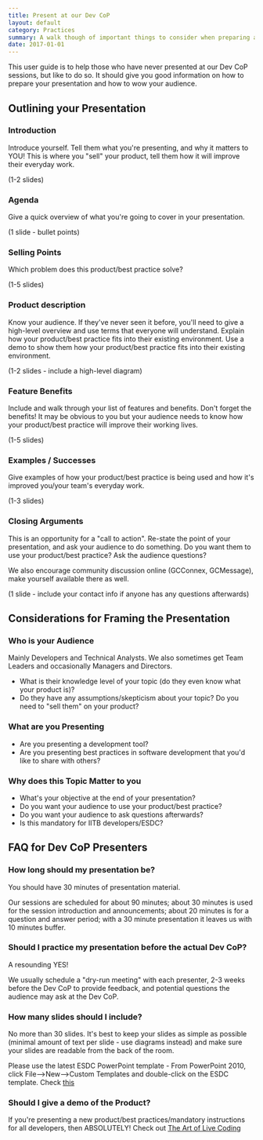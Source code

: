 ```yaml
---
title: Present at our Dev CoP
layout: default
category: Practices
summary: A walk though of important things to consider when preparing a presentation.
date: 2017-01-01
---
```


This user guide is to help those who have never presented at our Dev CoP sessions, but like to do so. It should give you good information on how to prepare your presentation and how to wow your audience.

## Outlining your Presentation

### Introduction

Introduce yourself. Tell them what you're presenting, and why it matters to YOU! This is where you "sell" your product, tell them how it will improve their everyday work.

(1-2 slides)

### Agenda

Give a quick overview of what you're going to cover in your presentation.

(1 slide - bullet points)

### Selling Points

Which problem does this product/best practice solve?

(1-5 slides)

### Product description

Know your audience. If they've never seen it before, you'll need to give a high-level overview and use terms that everyone will understand. Explain how your product/best practice fits into their existing environment. Use a demo to show them how your product/best practice fits into their existing environment.

(1-2 slides - include a high-level diagram)

### Feature Benefits

Include and walk through your list of features and benefits. Don't forget the benefits! It may be obvious to you but your audience needs to know how your product/best practice will improve their working lives.

(1-5 slides)

### Examples / Successes

Give examples of how your product/best practice is being used and how it's improved you/your team's everyday work.

(1-3 slides)

### Closing Arguments

This is an opportunity for a "call to action". Re-state the point of your presentation, and ask your audience to do something. Do you want them to use your product/best practice? Ask the audience questions?

We also encourage community discussion online (GCConnex, GCMessage), make yourself available there as well.

(1 slide - include your contact info if anyone has any questions afterwards)

## Considerations for Framing the Presentation

### Who is your Audience

Mainly Developers and Technical Analysts. We also sometimes get Team Leaders and occasionally Managers and Directors.

- What is their knowledge level of your topic (do they even know what your product is)?
- Do they have any assumptions/skepticism about your topic? Do you need to "sell them" on your product?

### What are you Presenting

- Are you presenting a development tool?
- Are you presenting best practices in software development that you'd like to share with others?

### Why does this Topic Matter to you

- What's your objective at the end of your presentation?
- Do you want your audience to use your product/best practice?
- Do you want your audience to ask questions afterwards?
- Is this mandatory for IITB developers/ESDC?

## FAQ for Dev CoP Presenters

### How long should my presentation be?

You should have 30 minutes of presentation material.

Our sessions are scheduled for about 90 minutes; about 30 minutes is used for the session introduction and announcements; about 20 minutes is for a question and answer period; with a 30 minute presentation it leaves us with 10 minutes buffer.

### Should I practice my presentation before the actual Dev CoP?

A resounding YES!

We usually schedule a "dry-run meeting" with each presenter, 2-3 weeks before the Dev CoP to provide feedback, and potential questions the audience may ask at the Dev CoP.

### How many slides should I include?

No more than 30 slides. It's best to keep your slides as simple as possible (minimal amount of text per slide - use diagrams instead) and make sure your slides are readable from the back of the room.

Please use the latest ESDC PowerPoint template - From PowerPoint 2010, click File-->New-->Custom Templates and double-click on the ESDC template. Check [this](https://esdc.prv/en/work_tools/templates.shtml)

### Should I give a demo of the Product?

If you're presenting a new product/best practices/mandatory instructions for all developers, then ABSOLUTELY! Check out [The Art of Live Coding](https://medium.com/@azamsharp/the-art-of-live-coding-459f0c5910c1 )
